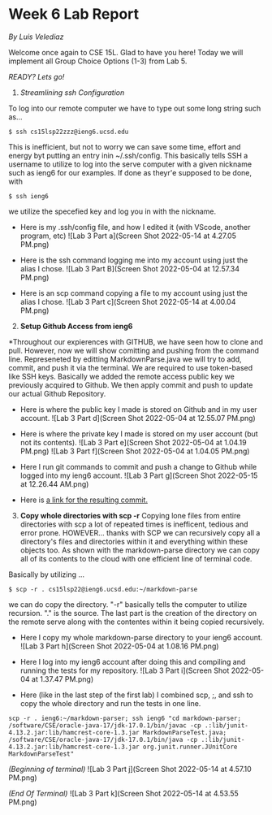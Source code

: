 # Week 6 Lab Report
*By Luis Velediaz*

Welcome once again to CSE 15L. Glad to have you here! Today we will implement all Group Choice Options (1-3) from Lab 5. 

*READY? Lets go!*


1) *Streamlining ssh Configuration*


To log into our remote computer we have to type out some long string such as...
```
$ ssh cs15lsp22zzz@ieng6.ucsd.edu
```

This is inefficient, but not to worry we can save some time, effort and energy byt putting an entry inin ~/.ssh/config. This basically tells SSH a username to utilize to log into the serve computer with a given nickname such as ieng6 for our examples. If done as theyr'e supposed to be done, with 
```
$ ssh ieng6
```
we utilize the specefied key and log you in with the nickname.


- Here is my .ssh/config file, and how I edited it (with VScode, another program, etc)
 ![Lab 3 Part a](Screen Shot 2022-05-14 at 4.27.05 PM.png)

- Here is the ssh command logging me into my account using just the alias I chose.
![Lab 3 Part B](Screen Shot 2022-05-04 at 12.57.34 PM.png)

- Here is an scp command copying a file to my account using just the alias I chose.
![Lab 3 Part c](Screen Shot 2022-05-14 at 4.00.04 PM.png)



2) **Setup Github Access from ieng6**


*Throughout our expierences with GITHUB, we have seen how to clone and pull. However, now we will show comitting and pushing from the command line. Represeneted by editting MarkdownParse.java we will try to add, commit, and push it via the terminal. We are required to use token-based like SSH keys. Basically we added the remote access public key we previously acquired to Github. We then apply commit and push to update our actual Github Repository.


- Here is where the public key I made is stored on Github and in my user account.
![Lab 3 Part d](Screen Shot 2022-05-04 at 12.55.07 PM.png)

- Here is where the private key I made is stored on my user account (but not its contents).
![Lab 3 Part e](Screen Shot 2022-05-04 at 1.04.19 PM.png)
![Lab 3 Part f](Screen Shot 2022-05-04 at 1.04.05 PM.png)

- Here I run git commands to commit and push a change to Github while logged into my ieng6 account.
![Lab 3 Part g](Screen Shot 2022-05-15 at 12.26.44 AM.png)

- Here is [a link for the resulting commit.](https://github.com/luisvelediaz/markdown-parser/commit/a6c959fc5b6df664ef9d421d1c54c0f1ad7f29b8)



3) **Copy whole directories with scp -r**
Copying lone files from entire directories with scp a lot of repeated times is inefficent, tedious and error prone. HOWEVER... thanks with SCP we can recursively copy all a directory's files and directories within it and everything within these objects too. As shown with the markdown-parse directory we can copy all of its contents to the cloud with one efficient line of terminal code. 

Basically by utilizing ...

```
$ scp -r . cs15lsp22@ieng6.ucsd.edu:~/markdown-parse
```
we can do copy the directory. "-r" basically tells the computer to utilize recursion. "." is the source. The last part is the creation of the directory on the remote serve along with the contentes within it being copied recursively. 


- Here I copy my whole markdown-parse directory to your ieng6 account.
![Lab 3 Part h](Screen Shot 2022-05-04 at 1.08.16 PM.png)

- Here I log into my ieng6 account after doing this and compiling and running the tests for my repository.
![Lab 3 Part i](Screen Shot 2022-05-04 at 1.37.47 PM.png)

- Here (like in the last step of the first lab) I combined scp, ;, and ssh to copy the whole directory and run the tests in one line.

```
scp -r . ieng6:~/markdown-parser; ssh ieng6 "cd markdown-parser; /software/CSE/oracle-java-17/jdk-17.0.1/bin/javac -cp .:lib/junit-4.13.2.jar:lib/hamcrest-core-1.3.jar MarkdownParseTest.java; /software/CSE/oracle-java-17/jdk-17.0.1/bin/java -cp .:lib/junit-4.13.2.jar:lib/hamcrest-core-1.3.jar org.junit.runner.JUnitCore MarkdownParseTest"
```

*(Beginning of terminal)*
![Lab 3 Part j](Screen Shot 2022-05-14 at 4.57.10 PM.png)


*(End Of Terminal)*
![Lab 3 Part k](Screen Shot 2022-05-14 at 4.53.55 PM.png)

